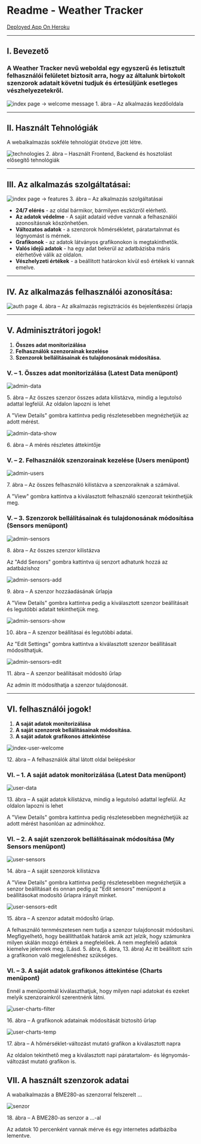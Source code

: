 Readme - Weather Tracker
========================
[Deployed App On Heroku](http://home-weather-tracker.herokuapp.com)

* * * * *

## I. Bevezető


### A Weather Tracker nevű weboldal egy egyszerű és letisztult felhasználói felületet biztosít arra, hogy az általunk birtokolt szenzorok adatait követni tudjuk és értesüljünk esetleges vészhelyezetekről.

![index page -\> welcome message](./img/index-welcome.png)
​1. ábra – Az alkalmazás kezdőoldala

* * * * *

## II. Használt Tehnológiák

A webalkalmazás sokféle tehnológiát ötvözve jött létre.

![technologies](./img/technologies.png)
2. ábra – Használt Frontend, Backend és hosztolást elősegítő tehnológiák

* * * * *

## III. Az alkalmazás szolgáltatásai:


![index page -\> features](./img/index-features.png)
​3. ábra – Az alkalmazás szolgáltatásai


-   **24/7 elérés** - az oldal bármikor, bármilyen eszközről elérhető.
-   **Az adatok védelme** - A saját adataid védve vannak a felhasználói
    azonosításnak köszönhetően.
-   **Változatos adatok** - a szenzorok hőmérsékletet, páratartalnmat és
    légnyomást is mérnek.
-   **Grafikonok** - az adatok látványos grafikonokon is megtakinthetők.
-   **Valós idejű adatok** - ha egy adat bekerül az adatbázisba máris
    elérhetővé válik az oldalon.
-   **Vészhelyzeti értékek** - a beállított határokon kívül eső értékek
    ki vannak emelve.

* * * * *

## IV. Az alkalmazás felhasználói azonosítása:


![auth page](./img/auth.png)
​4. ábra – Az alkalmazás regisztrációs és bejelentkezési űrlapja

* * * * *

## V. Adminisztrátori jogok!


1.  **Összes adat monitorizálása**
2.  **Felhasználók szenzorainak kezelése**
3.  **Szenzorok bellálításainak és tulajdonosának módosítása.**

### V. – 1. Összes adat monitorizálása (Latest Data menüpont)
![admin-data](./img/admin-data.png)

​5. ábra – Az összes szenzor összes adata kilistázva, mindig a legutolsó
adattal legfelül. Az oldalon lapozni is lehet

A "View Details" gombra kattintva pedig részletesebben megnézhetjük az
adott mérést.

![admin-data-show](./img/admin-data-show.png)

​6. ábra – A mérés részletes áttekintője


### V. – 2. Felhasználók szenzorainak kezelése (Users menüpont)

![admin-users](./img/admin-users.png)

​7. ábra – Az összes felhasználó kilistázva a szenzoraiknak a számával.

A "View" gombra kattintva a kiválasztott felhasználó szenzorait
tekinthetjük meg.

### V. – 3. Szenzorok bellálításainak és tulajdonosának módosítása (Sensors menüpont)


![admin-sensors](./img/admin-sensors.png)

​8. ábra – Az összes szenzor kilistázva


Az "Add Sensors" gombra kattintva új senzort adhatunk hozzá az
adatbázishoz

![admin-sensors-add](./img/admin-sensors-add.png)

​9. ábra – A szenzor hozzáadásának űrlapja

A "View Details" gombra kattintva pedig a kiválasztott szenzor
beállításait és legutóbbi adatait tekinthetjük meg.

![admin-sensors-show](./img/admin-sensors-show.png)

10. ábra – A szenzor beállításai és legutóbbi adatai.

Az "Edit Settings" gombra kattintva a kiválasztott szenzor beállításait
módosíthatjuk.

![admin-sensors-edit](./img/admin-sensors-edit.png)

​11. ábra – A szenzor beállításait módosító űrlap

Az admin itt módosíthatja a szenzor tulajdonosát.

* * * * *

## VI. felhasználói jogok!

1.  **A saját adatok monitorizálása**
2.  **A saját szenzorok bellálításainak módosítása.**
3.  **A saját adatok grafikonos áttekintése**

![index-user-welcome](./img/index-user-welcome.png)

​12. ábra – A felhasználók által látott oldal belépéskor

### VI. – 1. A saját adatok monitorizálása (Latest Data menüpont)


![user-data](./img/user-data.png)

​13. ábra – A saját adatok kilistázva, mindig a legutolsó adattal
legfelül. Az oldalon lapozni is lehet

A "View Details" gombra kattintva pedig részletesebben megnézhetjük az
adott mérést hasonlóan az adminokhoz.

### VI. – 2. A saját szenzorok bellálításainak módosítása (My Sensors menüpont)


![user-sensors](./img/user-sensors.png)

​14. ábra – A saját szenzorok kilistázva

A "View Details" gombra kattintva pedig részletesebben megnézhetjük a
senzor beállításait és onnan pedig az "Edit sensors" menüpont a
beállításokat modosító űrlapra irányít minket.


![user-sensors-edit](./img/user-sensors-edit.png)

​15. ábra – A szenzor adatait módosÍtó űrlap.

A felhasználó ternmészetesen nem tudja a szenzor tulajdonosát
módosítani. 
 Megfigyelhető, hogy beállíthatőak határok amik azt jelzik, hogy
számunkra milyen skálán mozgó értékek a megfelelőek. A nem megfelelő
adatok kiemelve jelennek meg. (Lásd. 5. ábra, 6. ábra, 13. ábra) 
 Az itt beállított szín a grafikonon való megjelenéshez szükséges.

### VI. – 3. A saját adatok grafikonos áttekintése (Charts menüpont)

Ennél a menüpontnál kiválaszthatjuk, hogy milyen napi adatokat és ezeket
melyik szenzorainkról szerentnénk látni.

![user-charts-filter](./img/user-charts-filter.png)

​16. ábra – A grafikonok adatainak módosítását biztosító űrlap

![user-charts-temp](./img/user-charts-temp.png)

​17. ábra – A hőmérséklet-változást mutató grafikon a kiválasztott napra

Az oldalon tekinthető meg a kiválasztott napi páratartalom- és
légnyomás-változást mutató grafikon is.

## VII. A használt szenzorok adatai 

A wabalkalmazás a BME280-as szenzorral felszerelt ... 

![senzor](./img/sensor.jpg)

​18. ábra – A BME280-as senzor a ...-al

Az adatok 10 percenként vannak mérve és egy internetes adatbáziba lementve.  


